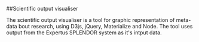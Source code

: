 ##Scientific output visualiser

The scientific output visualiser is a tool for graphic representation
of meta-data bout research, using D3js, jQuery, Materialize and Node.
The tool uses output from the Expertus SPLENDOR system as it's intput data.
 